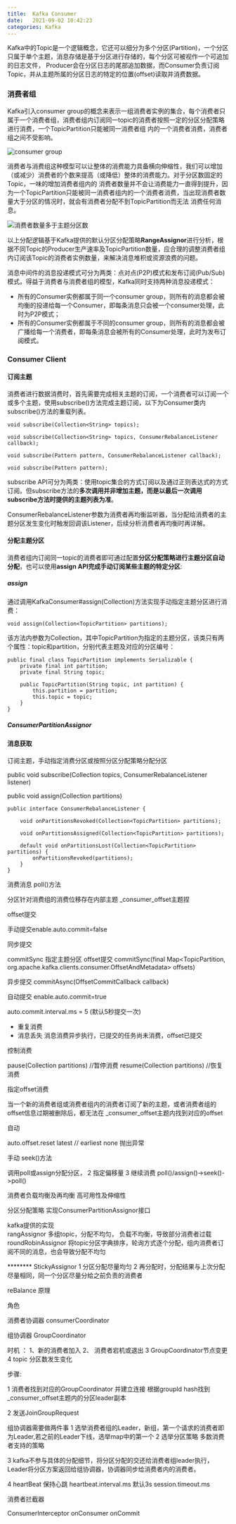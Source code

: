 ```yaml
---
title:  Kafka Consumer
date:   2021-09-02 10:42:23
categories: Kafka
---
```


Kafka中的Topic是一个逻辑概念，它还可以细分为多个分区(Partition)，一个分区只属于单个主题，消息存储是基于分区进行存储的，每个分区可被视作一个可追加的日志文件，
Producer会在分区日志的尾部追加数据，而Consumer负责订阅Topic，并从主题所属的分区日志的特定的位置(offset)读取并消费数据。

### 消费者组

Kafka引入consumer group的概念来表示一组消费者实例的集合，每个消费者只属于一个消费者组，消费者组内订阅同一topic的消费者按照一定的分区分配策略进行消费，一个TopicPartition只能被同一消费者组
内的一个消费者消费，消费者组之间不受影响。

![consumer group](https://raw.githubusercontent.com/GuanN1ng/diagrams/main/com.guann1n9.diagrams/kakfa/consumer%20group.png)

消费者与消费组这种模型可以让整体的消费能力具备横向伸缩性，我们可以增加（或减少）消费者的个数来提高（或降低）整体的消费能力。对于分区数固定的Topic，一味的增加消费者组内的
消费者数量并不会让消费能力一直得到提升，因为一个TopicPartition只能被同一消费者组内的一个消费者消费，当出现消费者数量大于分区的情况时，就会有消费者分配不到TopicPartition而无法
消费任何消息。

![消费者数量多于主题分区数](https://raw.githubusercontent.com/GuanN1ng/diagrams/main/com.guann1n9.diagrams/kakfa/too%20many%20consumer.png)

以上分配逻辑基于Kafka提供的默认分区分配策略**RangeAssignor**进行分析，根据不同Topic的Producer生产速率及TopicPartition数量，应合理的调整消费者组内订阅该Topic的消费者实例数量，来解决消息堆积或资源浪费的问题。

消息中间件的消息投递模式可分为两类：点对点(P2P)模式和发布订阅(Pub/Sub)模式。得益于消费者与消费者组的模型，Kafka同时支持两种消息投递模式：

* 所有的Consumer实例都属于同一个consumer group，则所有的消息都会被均衡的投递给每一个Consumer，即每条消息只会被一个consumer处理，此时为P2P模式；
* 所有的Consumer实例都属于不同的consumer group，则所有的消息都会被广播给每一个消费者，即每条消息会被所有的Consumer处理，此时为发布订阅模式。


### Consumer Client



#### 订阅主题

消费者进行数据消费时，首先需要完成相关主题的订阅，一个消费者可以订阅一个或多个主题，使用subscribe()方法完成主题订阅，以下为Consumer类内subscribe()方法的重载列表。

```
void subscribe(Collection<String> topics);

void subscribe(Collection<String> topics, ConsumerRebalanceListener callback);

void subscribe(Pattern pattern, ConsumerRebalanceListener callback);

void subscribe(Pattern pattern);
```

subscribe API可分为两类：使用topic集合的方式订阅以及通过正则表达式的方式订阅。但subscribe方法的**多次调用并非增加主题，而是以最后一次调用subscribe方法时提供的主题列表为准**。

ConsumerRebalanceListener参数为消费者再均衡监听器，当分配给消费者的主题分区发生变化时触发回调该Listener，后续分析消费者再均衡时再详解。


#### 分配主题分区

消费者组内订阅同一topic的消费者即可通过配置**分区分配策略进行主题分区自动分配**，也可以使用**assign API完成手动订阅某些主题的特定分区**:

##### assign

通过调用KafkaConsumer#assign(Collection)方法实现手动指定主题分区进行消费：

```
void assign(Collection<TopicPartition> partitions);
```

该方法内参数为Collection<TopicPartition>，其中TopicPartition为指定的主题分区，该类只有两个属性：topic和partition，分别代表主题及对应的分区编号：

```
public final class TopicPartition implements Serializable {
    private final int partition;
    private final String topic;

    public TopicPartition(String topic, int partition) {
        this.partition = partition;
        this.topic = topic;
    }
}

```




##### ConsumerPartitionAssignor


#### 消息获取












订阅主题，手动指定消费分区或按照分区分配策略分配分区

public void subscribe(Collection<String> topics, ConsumerRebalanceListener listener)


 public void assign(Collection<TopicPartition> partitions) 
 
 
```
public interface ConsumerRebalanceListener {

    void onPartitionsRevoked(Collection<TopicPartition> partitions);

    void onPartitionsAssigned(Collection<TopicPartition> partitions);

    default void onPartitionsLost(Collection<TopicPartition> partitions) {
        onPartitionsRevoked(partitions);
    }
}

```


消费消息  poll()方法


分区针对消费组的消费位移存在内部主题 _consumer_offset主题捏

offset提交

手动提交enable.auto.commit=false

同步提交

commitSync
指定主题分区 offset提交
commitSync(final Map<TopicPartition, org.apache.kafka.clients.consumer.OffsetAndMetadata> offsets)

异步提交
commitAsync(OffsetCommitCallback callback)



自动提交  enable.auto.commit=true 

auto.commit.interval.ms = 5 (默认5秒提交一次)

* 重复消费
* 消息丢失   消息消费异步执行，已提交的任务尚未消费，offset已提交

控制消费  

pause(Collection<TopicPartition> partitions)  //暂停消费
resume(Collection<TopicPartition> partitions) //恢复消费


指定offset消费



当一个新的消费者组或消费者组内的消费者订阅了新的主题，或者消费者组的offset信息过期被删除后，都无法在 _consumer_offset主题内找到对应的offset

自动

auto.offset.reset  latest  //   earliest     none 抛出异常


手动 seek()方法


调用poll或assign分配分区，    2  指定偏移量   3 继续消费
poll()/assign()->seek()->poll()


消费者负载均衡及再均衡  高可用性及伸缩性

分区分配策略  实现ConsumerPartitionAssignor接口

kafka提供的实现   
rangAssignor    多组topic，分配不均匀，  负载不均衡，导致部分消费者过载
roundRobinAssignor  将topic分区字典排序，轮询方式逐个分配，组内消费者订阅不同的消息，也会导致分配不均匀

******** StickyAssignor 1 分区分配尽量均匀 2 再分配时，分配结果与上次分配尽量相同，同一个分区尽量分给之前负责的消费者

  
reBalance 原理


角色

消费者协调器  consumerCoordinator

组协调器 GroupCoordinator 


时机 ： 1、新的消费者加入  2、 消费者宕机或退出   3 GroupCoordinator节点变更   4 topic 分区数发生变化

步骤:

1 消费者找到对应的GroupCoordinator 并建立连接   根据groupId hash找到_consumer_offset主题内的分区leader副本

2 发送JoinGroupRequest 
   
   组协调器需要做两件事  1 选举消费者组的Leader，新组，第一个请求的消费者即为Leader,若之前的Leader下线，选举map中的第一个
                       2  选举分区策略  多数消费者支持的策略   
   
3 kafka不参与具体的分配细节，将分区分配的交还给消费者组leader执行，Leader将分区方案返回给组协调器，协调器同步给消费者内的消费者。


4 heartBeat  保持心跳  heartbeat.interval.ms 默认3s   session.timeout.ms

    


消费者拦截器


ConsumerInterceptor   onConsumer   onCommit



